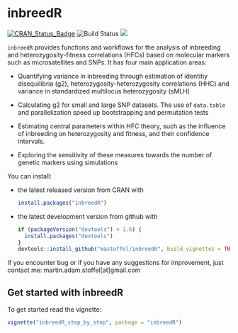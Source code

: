 <!-- README.md is generated from README.Rmd. Please edit that file -->
inbreedR
========

[![CRAN\_Status\_Badge](https://www.r-pkg.org/badges/version/inbreedR)](https://cran.r-project.org/package=inbreedR) ![Build Status](https://travis-ci.org/mastoffel/inbreedR.svg?branch=master) [![](https://cranlogs.r-pkg.org/badges/grand-total/inbreedR)](http://cran.rstudio.com/web/packages/inbreedR/index.html)

`inbreedR` provides functions and workflows for the analysis of inbreeding and heterozygosity-fitness correlations (HFCs) based on molecular markers such as microsatellites and SNPs. It has four main application areas:

-   Quantifying variance in inbreeding through estimation of identitiy disequilibria (g2), heterozygosity-heterozygosity correlations (HHC) and variance in standardized multilocus heterozygosity (sMLH)

-   Calculating g2 for small and large SNP datasets. The use of `data.table` and parallelization speed up bootstrapping and permutation tests

-   Estimating central parameters within HFC theory, such as the influence of inbreeding on heterozygosity and fitness, and their confidence intervals.

-   Exploring the sensitivity of these measures towards the number of genetic markers using simulations

You can install:

-   the latest released version from CRAN with

    ``` r
    install.packages("inbreedR")
    ```

-   the latest development version from github with

    ``` r
    if (packageVersion("devtools") < 1.6) {
      install.packages("devtools")
    }
    devtools::install_github("mastoffel/inbreedR", build_vignettes = TRUE)
    ```

If you encounter bug or if you have any suggestions for improvement, just contact me: martin.adam.stoffel\[at\]gmail.com

Get started with inbreedR
-------------------------

To get started read the vignette:

``` r
vignette("inbreedR_step_by_step", package = "inbreedR")
```
